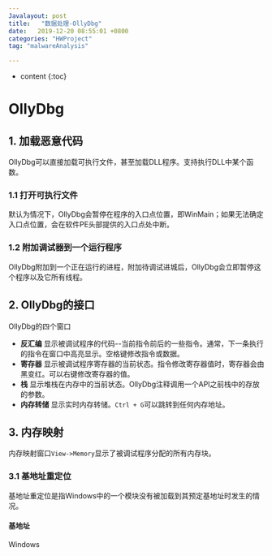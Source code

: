 ```yaml
---
Javalayout: post
title:   "数据处理-OllyDbg"
date:   2019-12-20 08:55:01 +0800
categories: "HWProject"
tag: "malwareAnalysis"

---
```


* content
{:toc}






# OllyDbg

## 1. 加载恶意代码

OllyDbg可以直接加载可执行文件，甚至加载DLL程序。支持执行DLL中某个函数。

### 1.1 打开可执行文件

默认为情况下，OllyDbg会暂停在程序的入口点位置，即WinMain；如果无法确定入口点位置，会在软件PE头部提供的入口点处中断。

### 1.2 附加调试器到一个运行程序

OllyDbg附加到一个正在运行的进程，附加待调试进城后，OllyDbg会立即暂停这个程序以及它所有线程。

## 2. OllyDbg的接口

OllyDbg的四个窗口

* **反汇编** 显示被调试程序的代码--当前指令前后的一些指令。通常，下一条执行的指令在窗口中高亮显示。空格键修改指令或数据。
* **寄存器** 显示被调试程序寄存器的当前状态。指令修改寄存器值时，寄存器会由黑变红。可以右键修改寄存器的值。
* **栈** 显示堆栈在内存中的当前状态。OllyDbg注释调用一个API之前栈中的存放的参数。
* **内存转储** 显示实时内存转储。`Ctrl + G`可以跳转到任何内存地址。

## 3. 内存映射

内存映射窗口`View->Memory`显示了被调试程序分配的所有内存块。

### 3.1 基地址重定位

基地址重定位是指Windows中的一个模块没有被加载到其预定基地址时发生的情况。

#### 基地址

Windows

